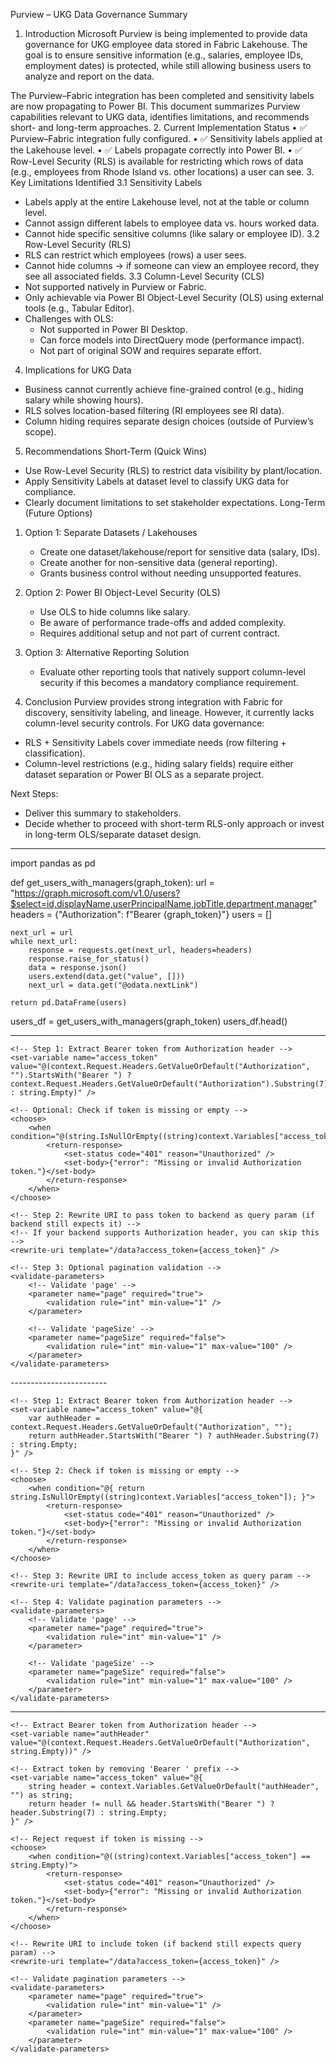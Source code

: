 Purview – UKG Data Governance Summary
1. Introduction
Microsoft Purview is being implemented to provide data governance for UKG employee data stored in Fabric Lakehouse. The goal is to ensure sensitive information (e.g., salaries, employee IDs, employment dates) is protected, while still allowing business users to analyze and report on the data.

The Purview–Fabric integration has been completed and sensitivity labels are now propagating to Power BI. This document summarizes Purview capabilities relevant to UKG data, identifies limitations, and recommends short- and long-term approaches.
2. Current Implementation Status
•	✅ Purview–Fabric integration fully configured.
•	✅ Sensitivity labels applied at the Lakehouse level.
•	✅ Labels propagate correctly into Power BI.
•	✅ Row-Level Security (RLS) is available for restricting which rows of data (e.g., employees from Rhode Island vs. other locations) a user can see.
3. Key Limitations Identified
3.1 Sensitivity Labels
- Labels apply at the entire Lakehouse level, not at the table or column level.
- Cannot assign different labels to employee data vs. hours worked data.
- Cannot hide specific sensitive columns (like salary or employee ID).
3.2 Row-Level Security (RLS)
- RLS can restrict which employees (rows) a user sees.
- Cannot hide columns → if someone can view an employee record, they see all associated fields.
3.3 Column-Level Security (CLS)
- Not supported natively in Purview or Fabric.
- Only achievable via Power BI Object-Level Security (OLS) using external tools (e.g., Tabular Editor).
- Challenges with OLS:
   * Not supported in Power BI Desktop.
   * Can force models into DirectQuery mode (performance impact).
   * Not part of original SOW and requires separate effort.
4. Implications for UKG Data
- Business cannot currently achieve fine-grained control (e.g., hiding salary while showing hours).
- RLS solves location-based filtering (RI employees see RI data).
- Column hiding requires separate design choices (outside of Purview’s scope).
5. Recommendations
Short-Term (Quick Wins)
- Use Row-Level Security (RLS) to restrict data visibility by plant/location.
- Apply Sensitivity Labels at dataset level to classify UKG data for compliance.
- Clearly document limitations to set stakeholder expectations.
Long-Term (Future Options)
1. Option 1: Separate Datasets / Lakehouses
   - Create one dataset/lakehouse/report for sensitive data (salary, IDs).
   - Create another for non-sensitive data (general reporting).
   - Grants business control without needing unsupported features.

2. Option 2: Power BI Object-Level Security (OLS)
   - Use OLS to hide columns like salary.
   - Be aware of performance trade-offs and added complexity.
   - Requires additional setup and not part of current contract.

3. Option 3: Alternative Reporting Solution
   - Evaluate other reporting tools that natively support column-level security if this becomes a mandatory compliance requirement.
6. Conclusion
Purview provides strong integration with Fabric for discovery, sensitivity labeling, and lineage. However, it currently lacks column-level security controls. For UKG data governance:
- RLS + Sensitivity Labels cover immediate needs (row filtering + classification).
- Column-level restrictions (e.g., hiding salary fields) require either dataset separation or Power BI OLS as a separate project.

Next Steps:
- Deliver this summary to stakeholders.
- Decide whether to proceed with short-term RLS-only approach or invest in long-term OLS/separate dataset design.

------------------------------------------------------------

import pandas as pd

def get_users_with_managers(graph_token):
    url = "https://graph.microsoft.com/v1.0/users?$select=id,displayName,userPrincipalName,jobTitle,department,manager"
    headers = {"Authorization": f"Bearer {graph_token}"}
    users = []

    next_url = url
    while next_url:
        response = requests.get(next_url, headers=headers)
        response.raise_for_status()
        data = response.json()
        users.extend(data.get("value", []))
        next_url = data.get("@odata.nextLink")

    return pd.DataFrame(users)

users_df = get_users_with_managers(graph_token)
users_df.head()


------------------------------
<inbound>
    <base />

    <!-- Step 1: Extract Bearer token from Authorization header -->
    <set-variable name="access_token" value="@(context.Request.Headers.GetValueOrDefault("Authorization", "").StartsWith("Bearer ") ? context.Request.Headers.GetValueOrDefault("Authorization").Substring(7) : string.Empty)" />

    <!-- Optional: Check if token is missing or empty -->
    <choose>
        <when condition="@(string.IsNullOrEmpty((string)context.Variables["access_token"]))">
            <return-response>
                <set-status code="401" reason="Unauthorized" />
                <set-body>{"error": "Missing or invalid Authorization token."}</set-body>
            </return-response>
        </when>
    </choose>

    <!-- Step 2: Rewrite URI to pass token to backend as query param (if backend still expects it) -->
    <!-- If your backend supports Authorization header, you can skip this -->
    <rewrite-uri template="/data?access_token={access_token}" />

    <!-- Step 3: Optional pagination validation -->
    <validate-parameters>
        <!-- Validate 'page' -->
        <parameter name="page" required="true">
            <validation rule="int" min-value="1" />
        </parameter>
        
        <!-- Validate 'pageSize' -->
        <parameter name="pageSize" required="false">
            <validation rule="int" min-value="1" max-value="100" />
        </parameter>
    </validate-parameters>
</inbound>
------------------------

<inbound>
    <base />

    <!-- Step 1: Extract Bearer token from Authorization header -->
    <set-variable name="access_token" value="@{
        var authHeader = context.Request.Headers.GetValueOrDefault("Authorization", "");
        return authHeader.StartsWith("Bearer ") ? authHeader.Substring(7) : string.Empty;
    }" />

    <!-- Step 2: Check if token is missing or empty -->
    <choose>
        <when condition="@{ return string.IsNullOrEmpty((string)context.Variables["access_token"]); }">
            <return-response>
                <set-status code="401" reason="Unauthorized" />
                <set-body>{"error": "Missing or invalid Authorization token."}</set-body>
            </return-response>
        </when>
    </choose>

    <!-- Step 3: Rewrite URI to include access_token as query param -->
    <rewrite-uri template="/data?access_token={access_token}" />

    <!-- Step 4: Validate pagination parameters -->
    <validate-parameters>
        <!-- Validate 'page' -->
        <parameter name="page" required="true">
            <validation rule="int" min-value="1" />
        </parameter>

        <!-- Validate 'pageSize' -->
        <parameter name="pageSize" required="false">
            <validation rule="int" min-value="1" max-value="100" />
        </parameter>
    </validate-parameters>
</inbound>

-----------------
<inbound>
    <base />

    <!-- Extract Bearer token from Authorization header -->
    <set-variable name="authHeader" value="@(context.Request.Headers.GetValueOrDefault("Authorization", string.Empty))" />
    
    <!-- Extract token by removing 'Bearer ' prefix -->
    <set-variable name="access_token" value="@{
        string header = context.Variables.GetValueOrDefault("authHeader", "") as string;
        return header != null && header.StartsWith("Bearer ") ? header.Substring(7) : string.Empty;
    }" />

    <!-- Reject request if token is missing -->
    <choose>
        <when condition="@((string)context.Variables["access_token"] == string.Empty)">
            <return-response>
                <set-status code="401" reason="Unauthorized" />
                <set-body>{"error": "Missing or invalid Authorization token."}</set-body>
            </return-response>
        </when>
    </choose>

    <!-- Rewrite URI to include token (if backend still expects query param) -->
    <rewrite-uri template="/data?access_token={access_token}" />

    <!-- Validate pagination parameters -->
    <validate-parameters>
        <parameter name="page" required="true">
            <validation rule="int" min-value="1" />
        </parameter>
        <parameter name="pageSize" required="false">
            <validation rule="int" min-value="1" max-value="100" />
        </parameter>
    </validate-parameters>
</inbound>
